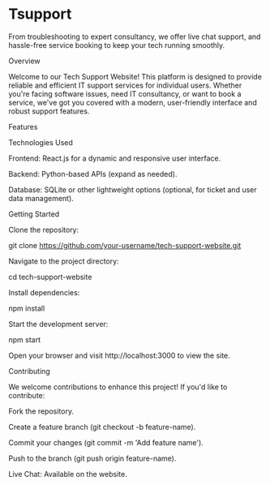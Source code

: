 # Tsupport
From troubleshooting to expert consultancy, we offer live chat support, and hassle-free service booking to keep your tech running smoothly.

Overview

Welcome to our Tech Support Website! This platform is designed to provide reliable and efficient IT support services for individual users. Whether you're facing software issues, need IT consultancy, or want to book a service, we've got you covered with a modern, user-friendly interface and robust support features.

Features

Technologies Used

Frontend: React.js for a dynamic and responsive user interface.

Backend: Python-based APIs (expand as needed).

Database: SQLite or other lightweight options (optional, for ticket and user data management).

Getting Started

Clone the repository:

git clone https://github.com/your-username/tech-support-website.git

Navigate to the project directory:

cd tech-support-website

Install dependencies:

npm install

Start the development server:

npm start

Open your browser and visit http://localhost:3000 to view the site.

Contributing

We welcome contributions to enhance this project! If you'd like to contribute:

Fork the repository.

Create a feature branch (git checkout -b feature-name).

Commit your changes (git commit -m 'Add feature name').

Push to the branch (git push origin feature-name).



Live Chat: Available on the website.
